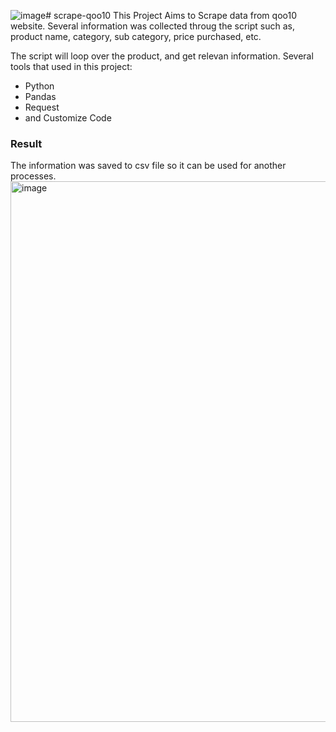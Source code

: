 ![image](https://github.com/Muhammadfaizaladdi/scrape-qoo10/assets/46619269/1b6dbb6e-da72-4cb2-af82-0172aa2fa53d)# scrape-qoo10
This Project Aims to Scrape data from qoo10 website. Several information was collected throug the script such as, product name, category, sub category, price purchased, etc.

The script will loop over the product, and get relevan information. Several tools that used in this project:
- Python
- Pandas
- Request
- and Customize Code

### Result
The information was saved to csv file so it can be used for another processes.
<img width="865" alt="image" src="https://github.com/Muhammadfaizaladdi/scrape-qoo10/assets/46619269/60b99f6b-ff02-4300-9a14-b497ee189478">

